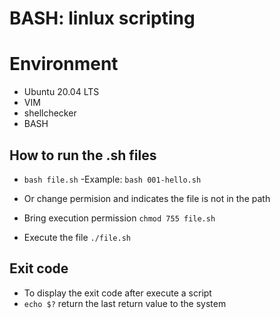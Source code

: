 # BASH: linlux scripting

# Environment

- Ubuntu 20.04 LTS
- VIM
- shellchecker
- BASH

## How to run the .sh files
- ```bash file.sh```
  -Example:
   ```bash 001-hello.sh```

- Or change permision and indicates the file is not in the path
 - Bring execution permission ```chmod 755 file.sh```
 - Execute the file ```./file.sh```

## Exit code

- To display the exit code after execute a script
 - ```echo $?``` return the last return value to the system

